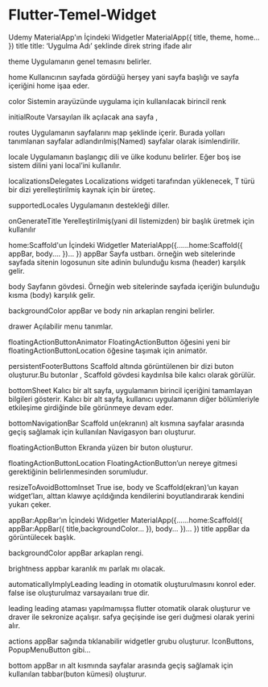 # Flutter-Temel-Widget
Udemy
MaterialApp'ın İçindeki Widgetler
MaterialApp({ title, theme, home... })
title
title: ‘Uygulma Adı’ şeklinde direk string ifade alır


theme
Uygulamanın genel temasını belirler.

home
Kullanıcının sayfada gördüğü herşey  yani sayfa başlığı ve sayfa içeriğini home işaa eder.


color
Sistemin arayüzünde uygulama için kullanılacak birincil renk

initialRoute
Varsayılan ilk açılacak ana sayfa ,


routes
Uygulamanın sayfalarını map şeklinde içerir. Burada yolları tanımlanan sayfalar adlandırılmiş(Named) sayfalar olarak isimlendirilir.


locale
Uygulamanın başlangıç dili ve ülke kodunu belirler. Eğer boş  ise sistem dilini yani local’ini kullanılır.


localizationsDelegates
Localizations widgeti tarafından yüklenecek, T türü bir dizi yerelleştirilmiş kaynak için bir üreteç.

supportedLocales
Uygulamanın destekleği diller.


onGenerateTitle
Yerelleştirilmiş(yani dil listemizden) bir başlık üretmek  için kullanılır


home:Scaffold'un İçindeki Widgetler
MaterialApp({......home:Scaffold({ appBar, body.... })... })
appBar
Sayfa ustbarı. örneğin web sitelerinde sayfada sitenin logosunun site adinin bulunduğu kısma (header) karşılık gelir.


body
Sayfanın gövdesi. Örneğin web sitelerinde sayfada içeriğin bulunduğu kısma (body) karşılık gelir.


backgroundColor
appBar ve body nin arkaplan rengini belirler.

drawer
Açılabilir menu tanımlar.


floatingActionButtonAnimator
FloatingActionButton öğesini yeni bir floatingActionButtonLocation öğesine taşımak için animatör.


persistentFooterButtons
Scaffold altında görüntülenen bir dizi buton oluşturur.Bu butonlar , Scaffold gövdesi kaydırılsa bile kalıcı olarak görülür.


bottomSheet
Kalıcı bir alt sayfa, uygulamanın birincil içeriğini tamamlayan bilgileri gösterir. Kalıcı bir alt sayfa, kullanıcı uygulamanın diğer bölümleriyle etkileşime girdiğinde bile görünmeye devam eder.


bottomNavigationBar
Scaffold un(ekranın) alt kısmına sayfalar arasında geçiş sağlamak için kullanılan Navigasyon barı oluşturur.


floatingActionButton
Ekranda yüzen bir buton oluşturur.


floatingActionButtonLocation
FloatingActionButton’un nereye gitmesi gerektiğinin belirlenmesinden sorumludur.

resizeToAvoidBottomInset
True ise, body ve Scaffold(ekran)’un kayan widget’ları, alttan klawye açıldığında kendilerini boyutlandırarak kendini yukarı çeker.


appBar:AppBar'ın İçindeki Widgetler
MaterialApp({......home:Scaffold({ appBar:AppBar({ title,backgroundColor... }), body... })... })
title
appBar da görüntülecek başlık.


backgroundColor
appBar arkaplan rengi.


brightness
appbar karanlık mı parlak mı olacak.


automaticallyImplyLeading
leading in otomatik oluşturulmasını konrol eder. false ise oluşturulmaz varsayaılanı true dir.


leading
leading ataması yapılmamışsa flutter otomatik olarak oluşturur ve draver ile sekronize açalışır. safya geçişinde ise geri duğmesi olarak yerini alır.


actions
appBar sağında tıklanabilir widgetler grubu oluşturur. IconButtons, PopupMenuButton gibi…


bottom
appBar ın alt kısmında sayfalar arasında geçiş sağlamak için kullanılan tabbar(buton kümesi) oluşturur.
